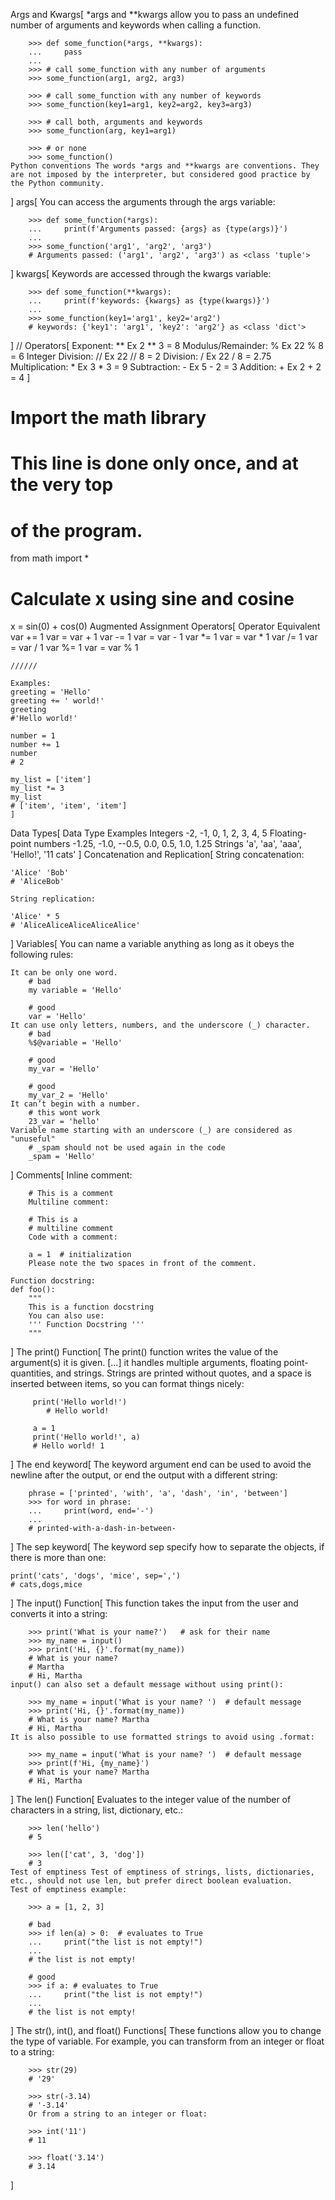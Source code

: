 Args and Kwargs[
    *args and **kwargs allow you to pass an undefined number of arguments and keywords when calling a function.

        >>> def some_function(*args, **kwargs):
        ...     pass
        ...
        >>> # call some_function with any number of arguments
        >>> some_function(arg1, arg2, arg3)

        >>> # call some_function with any number of keywords
        >>> some_function(key1=arg1, key2=arg2, key3=arg3)

        >>> # call both, arguments and keywords
        >>> some_function(arg, key1=arg1)

        >>> # or none
        >>> some_function()
    Python conventions The words *args and **kwargs are conventions. They are not imposed by the interpreter, but considered good practice by the Python community.
]
args[
    You can access the arguments through the args variable:

        >>> def some_function(*args):
        ...     print(f'Arguments passed: {args} as {type(args)}')
        ...
        >>> some_function('arg1', 'arg2', 'arg3')
        # Arguments passed: ('arg1', 'arg2', 'arg3') as <class 'tuple'>
]
kwargs[
    Keywords are accessed through the kwargs variable:

        >>> def some_function(**kwargs):
        ...     print(f'keywords: {kwargs} as {type(kwargs)}')
        ...
        >>> some_function(key1='arg1', key2='arg2')
        # keywords: {'key1': 'arg1', 'key2': 'arg2'} as <class 'dict'>
]
//
Operators[
    Exponent: ** Ex 2 ** 3 = 8
    Modulus/Remainder: % Ex 22 % 8 = 6
    Integer Division: // Ex 22 // 8 = 2
    Division: / Ex 22 / 8 = 2.75
    Multiplication: * Ex 3 * 3 = 9
    Subtraction: - Ex 5 - 2 = 3
    Addition: + Ex 2 + 2 = 4
    ]
# Import the math library
# This line is done only once, and at the very top
# of the program.
from math import *
 
# Calculate x using sine and cosine
x = sin(0) + cos(0)
Augmented Assignment Operators[
    Operator	Equivalent
    var += 1	var = var + 1
    var -= 1	var = var - 1
    var *= 1	var = var * 1
    var /= 1	var = var / 1
    var %= 1	var = var % 1

    //////

    Examples:
    greeting = 'Hello'
    greeting += ' world!'
    greeting
    #'Hello world!'

    number = 1
    number += 1
    number
    # 2

    my_list = ['item']
    my_list *= 3
    my_list
    # ['item', 'item', 'item']
    ]
Data Types[
    Data Type	                    Examples
    Integers	              -2, -1, 0, 1, 2, 3, 4, 5
    Floating-point numbers	    -1.25, -1.0, --0.5, 0.0, 0.5, 1.0, 1.25
    Strings	                  'a', 'aa', 'aaa', 'Hello!', '11 cats'
    ]
Concatenation and Replication[
    String concatenation:

    'Alice' 'Bob'
    # 'AliceBob'

    String replication:

    'Alice' * 5
    # 'AliceAliceAliceAliceAlice'
]
Variables[
    You can name a variable anything as long as it obeys the following rules:

    It can be only one word.
        # bad
        my variable = 'Hello'

        # good
        var = 'Hello'
    It can use only letters, numbers, and the underscore (_) character.
        # bad
        %$@variable = 'Hello'

        # good
        my_var = 'Hello'

        # good
        my_var_2 = 'Hello'
    It can’t begin with a number.
        # this wont work
        23_var = 'hello'
    Variable name starting with an underscore (_) are considered as "unuseful"
        # _spam should not be used again in the code
        _spam = 'Hello'
]
Comments[
    Inline comment:

        # This is a comment
        Multiline comment:

        # This is a
        # multiline comment
        Code with a comment:

        a = 1  # initialization
        Please note the two spaces in front of the comment.

    Function docstring:
    def foo():
        """
        This is a function docstring
        You can also use:
        ''' Function Docstring '''
        """
]
The print() Function[
    The print() function writes the value of the argument(s) it is given. [...] it handles multiple arguments, floating point-quantities, and strings. Strings are printed without quotes, and a space is inserted between items, so you can format things nicely:

         print('Hello world!')
            # Hello world!

         a = 1
         print('Hello world!', a)
         # Hello world! 1
]
The end keyword[
    The keyword argument end can be used to avoid the newline after the output, or end the output with a different string:

        phrase = ['printed', 'with', 'a', 'dash', 'in', 'between']
        >>> for word in phrase:
        ...     print(word, end='-')
        ...
        # printed-with-a-dash-in-between-
]
The sep keyword[
    The keyword sep specify how to separate the objects, if there is more than one:

    print('cats', 'dogs', 'mice', sep=',')
    # cats,dogs,mice
]
The input() Function[
    This function takes the input from the user and converts it into a string:

        >>> print('What is your name?')   # ask for their name
        >>> my_name = input()
        >>> print('Hi, {}'.format(my_name))
        # What is your name?
        # Martha
        # Hi, Martha
    input() can also set a default message without using print():

        >>> my_name = input('What is your name? ')  # default message
        >>> print('Hi, {}'.format(my_name))
        # What is your name? Martha
        # Hi, Martha
    It is also possible to use formatted strings to avoid using .format:

        >>> my_name = input('What is your name? ')  # default message
        >>> print(f'Hi, {my_name}')
        # What is your name? Martha
        # Hi, Martha
]
The len() Function[
    Evaluates to the integer value of the number of characters in a string, list, dictionary, etc.:

        >>> len('hello')
        # 5

        >>> len(['cat', 3, 'dog'])
        # 3
    Test of emptiness Test of emptiness of strings, lists, dictionaries, etc., should not use len, but prefer direct boolean evaluation.
    Test of emptiness example:

        >>> a = [1, 2, 3]

        # bad
        >>> if len(a) > 0:  # evaluates to True
        ...     print("the list is not empty!")
        ...
        # the list is not empty!

        # good
        >>> if a: # evaluates to True
        ...     print("the list is not empty!")
        ...
        # the list is not empty!
]
The str(), int(), and float() Functions[
    These functions allow you to change the type of variable. For example, you can transform from an integer or float to a string:

        >>> str(29)
        # '29'

        >>> str(-3.14)
        # '-3.14'
        Or from a string to an integer or float:

        >>> int('11')
        # 11

        >>> float('3.14')
        # 3.14
]